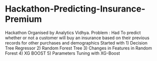 # Hackathon-Predicting-Insurance-Premium
Hackathon Organised by Analytics Vidhya. Problem : Had To predict whether or not a customer will buy an insurance based on their previous records for other purchases and demographics
Started with 1) Decision Tree Regressor  2) Random Forest Tree 3) Changes in Features in Random Forest  4) XG BOOST   5) Parameters Tuning with XG-Boost
